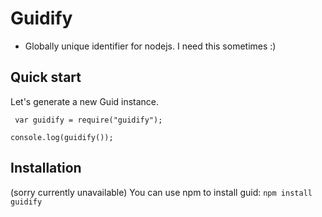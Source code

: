 # Guidify

* Globally unique identifier for nodejs. I need this sometimes :)


## Quick start

Let's generate a new Guid instance.

```
 var guidify = require("guidify");

console.log(guidify());

```

## Installation

(sorry currently unavailable)
You can use npm to install guid: `npm install guidify`


